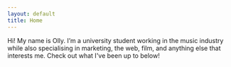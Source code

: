 ```yaml
---
layout: default
title: Home
---
```

Hi! My name is Olly. I’m a university student working in the music industry while also specialising in marketing, the web, film, and anything else that interests me. Check out what I've been up to below!
